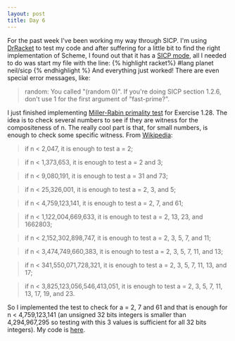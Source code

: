 ```yaml
---
layout: post
title: Day 6
---
```


For the past week I've been working my way through SICP. I'm using [DrRacket](http://docs.racket-lang.org/drracket/) to test my code and after suffering for a little bit to find the right implementation of Scheme, I found out that it has a [SICP mode](http://www.neilvandyke.org/racket-sicp/), all I needed to do was start my file with the line:
{% highlight racket%}
#lang planet neil/sicp
{% endhighlight %}
And everything just worked! There are even special error messages, like:

>random: You called "(random 0)".  If you're doing SICP section 1.2.6, don't use 1 for the first argument of "fast-prime?".

I just finished implementing [Miller-Rabin primality test](http://en.wikipedia.org/wiki/Miller%E2%80%93Rabin_primality_test) for Exercise 1.28. The idea is to check several numbers to see if they are witness for the compositeness of n. The really cool part is that, for small numbers, is enough to check some specific witness. From [Wikipedia](http://en.wikipedia.org/wiki/Miller%E2%80%93Rabin_primality_test#Deterministic_variants_of_the_test):

>    if n < 2,047, it is enough to test a = 2;

>    if n < 1,373,653, it is enough to test a = 2 and 3;

>    if n < 9,080,191, it is enough to test a = 31 and 73;

>    if n < 25,326,001, it is enough to test a = 2, 3, and 5;

>    if n < 4,759,123,141, it is enough to test a = 2, 7, and 61;

>    if n < 1,122,004,669,633, it is enough to test a = 2, 13, 23, and 1662803;

>    if n < 2,152,302,898,747, it is enough to test a = 2, 3, 5, 7, and 11;

>    if n < 3,474,749,660,383, it is enough to test a = 2, 3, 5, 7, 11, and 13;

>    if n < 341,550,071,728,321, it is enough to test a = 2, 3, 5, 7, 11, 13, and 17;

>    if n < 3,825,123,056,546,413,051, it is enough to test a = 2, 3, 5, 7, 11, 13, 17, 19, and 23.

So I implemented the test to check for a = 2, 7 and 61 and that is enough for n < 4,759,123,141 (an unsigned 32 bits integers is smaller than 4,294,967,295 so testing with this 3 values is sufficient for all 32 bits integers). My code is [here](https://github.com/adusca/SICP/blob/597a7bf2f076effc4f0ce7bfcc3d59edc8a101a6/exercise-1-28.scm).
